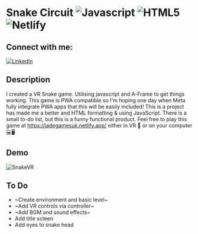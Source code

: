 # Snake Circuit ![Javascript](https://img.shields.io/badge/JavaScript-F7DF1E?style=for-the-badge&logo=javascript&logoColor=black) ![HTML5](https://img.shields.io/badge/HTML-E34F26?style=for-the-badge&logo=html5&logoColor=white) ![Netlify](https://img.shields.io/badge/Netlify-00C7B7?style=for-the-badge&logo=netlify&logoColor=white)
## Connect with me:
[![LinkedIn](https://img.shields.io/badge/linkedin-%230077B5.svg?style=for-the-badge&logo=linkedin&logoColor=white)](https://uk.linkedin.com/in/efe-enobakhare)

## Description
I created a VR Snake game. Utilising javascript and A-Frame to get things working. This game is PWA compatible so I'm hoping one day when Meta fully integrate PWA apps that this will be easily included! This is a project has made me a better and HTML formatting & using JavaScript. There is a small to-do list, but this is a funny functional product. Feel free to play this game at https://jadegamesuk.netlify.app/ either in VR 🥽 or on your computer 💻🖥️

## Demo
![SnakeVR](https://github.com/jadegamesuk/Snake-Circuit/assets/39485724/64a6373b-e0f9-4c5c-be26-66ea25ed7f52)

## To Do
- ~Create environment and basic level~
- ~Add VR controls via controller~
- ~Add BGM and sound effects~
- Add title scteen
- Add eyes to snake head
